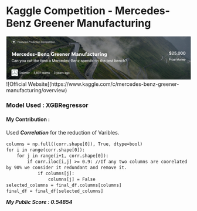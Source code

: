 # Kaggle Competition - Mercedes-Benz Greener Manufacturing 
<img src="https://github.com/saptakbhadra/mercedesbenzKgle/blob/master/MercedesKaggle.PNG" alt=".." title="Mercedes Benz"/>
![Official Website](https://www.kaggle.com/c/mercedes-benz-greener-manufacturing/overview)

### Model Used : XGBRegressor

#### **My Contribution** :

Used ***Correlation*** for the reduction of Varibles.
```
columns = np.full((corr.shape[0]), True, dtype=bool)
for i in range(corr.shape[0]):
    for j in range(i+1, corr.shape[0]):
        if corr.iloc[i,j] >= 0.9: //If any two columns are coorelated by 90% we consider it redundant and remove it.
            if columns[j]:
                columns[j] = False
selected_columns = final_df.columns[columns]
final_df = final_df[selected_columns]
```
***My Public Score : 0.54854***
